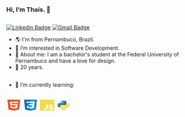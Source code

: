 ### Hi, I’m Thaís. 👋
##

[![Linkedin Badge](https://img.shields.io/badge/-thaismaximoo-7305fa?style=flat-square&logo=Linkedin&logoColor=white&link=https://www.linkedin.com/in/thaismaximoo/)](https://www.linkedin.com/in/thaismaximoo/)
[![Gmail Badge](https://img.shields.io/badge/-tkpm@cin.ufpe.br-7305fa?style=flat-square&logo=Gmail&logoColor=white&link=mailto:tkpm@cin.ufpe.br)](mailto:tkpm@cin.ufpe.br)

- 🌎 I'm from Pernambuco, Brazil.
- 👀 I’m interested in Software Development.
- 💬 About me: I am a bachelor's student at the Federal University of Pernambuco and have a love for design.
- 🚀 20 years.

##
- 🌱 I’m currently learning:
<div style="display: inline_block"><br>
  <img align="center" alt="Thaís-HTML" height="30" width="40" src="https://raw.githubusercontent.com/devicons/devicon/master/icons/html5/html5-original.svg">
  <img align="center" alt="Thaís-CSS" height="30" width="40" src="https://raw.githubusercontent.com/devicons/devicon/master/icons/css3/css3-original.svg">
  <img align="center" alt="Thaís-Js" height="30" width="40" src="https://raw.githubusercontent.com/devicons/devicon/master/icons/javascript/javascript-plain.svg">
  <img align="center" alt="Thaís-Python" height="30" width="40" src="https://raw.githubusercontent.com/devicons/devicon/master/icons/python/python-original.svg"> 
</div>
<!---
thaisdk/thaisdk is a ✨ special ✨ repository because its `README.md` (this file) appears on your GitHub profile.
You can click the Preview link to take a look at your changes.
--->
